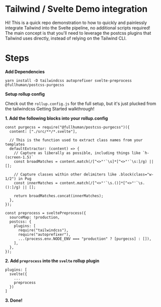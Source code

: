 # Tailwind / Svelte Demo integration

Hi! This is a quick repo demonstration to how to quickly and painlessly integrate Tailwind into the Svelte pipeline, no additional scripts required! The main concept is that you'll need to leverage the postcss plugins that Tailwind uses directly, instead of relying on the Tailwind CLI. 

# Steps

**Add Dependencies**

`yarn install -D tailwindcss autoprefixer svelte-preprocess @fullhuman/postcss-purgecss`

**Setup rollup config**

Check out the `rollup.config.js` for the full setup, but it's just plucked from the tailwindcss Getting Started walkthrough!

**1. Add the following blocks into your rollup.config**
```
const purgecss = require("@fullhuman/postcss-purgecss")({
  content: ["./src/**/*.svelte"],

  // This is the function used to extract class names from your templates
  defaultExtractor: (content) => {
    // Capture as liberally as possible, including things like `h-(screen-1.5)`
    const broadMatches = content.match(/[^<>"'`\s]*[^<>"'`\s:]/g) || [];

    // Capture classes within other delimiters like .block(class="w-1/2") in Pug
    const innerMatches = content.match(/[^<>"'`\s.()]*[^<>"'`\s.():]/g) || [];

    return broadMatches.concat(innerMatches);
  },
});

const preprocess = sveltePreprocess({
  sourceMap: !production,
  postcss: {
    plugins: [
      require("tailwindcss"),
      require("autoprefixer"),
      ...(process.env.NODE_ENV === "production" ? [purgecss] : []),
    ],
  },
});
```

**2. Add `preprocess` into the `svelte` rollup plugin**


```
plugins: [
  svelte({
    ...
    preprocess
  })
]
```

**3. Done!**